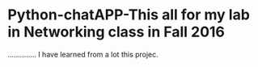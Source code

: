 # Python-chatAPP-This all for my lab in Networking class in Fall 2016
..............
I have learned from a lot this projec. 
